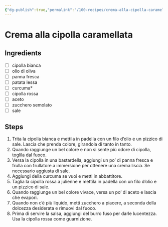 ```yaml
---
{"dg-publish":true,"permalink":"/100-recipes/crema-alla-cipolla-caramellata/"}
---
```


# Crema alla cipolla caramellata
## Ingredients
- [ ] cipolla bianca
- [ ] olio di oliva
- [ ] panna fresca
- [ ] patata lessa
- [ ] curcuma*
- [ ] cipolla rossa
- [ ] aceto
- [ ] zucchero semolato
- [ ] sale
## Steps
1. Trita la cipolla bianca e mettila in padella con un filo d’olio e un pizzico di sale. Lascia che prenda colore, girandola di tanto in tanto.
2. Quando raggiunge un bel colore e non si sente più odore di cipolla, toglila dal fuoco.
3. Versa la cipolla in una bastardella, aggiungi un po’ di panna fresca e frulla con frullatore a immersione per ottenere una crema liscia. Se necessario aggiusta di sale.
4. Aggiungi della curcuma se vuoi e metti in abbattitore.
5. Taglia la cipolla rossa a julienne e mettila in padella con un filo d’olio e un pizzico di sale.
6. Quando raggiunge un bel colore vivace, versa un po’ di aceto e lascia che evapori.
7. Quando non c’è più liquido, metti zucchero a piacere, a seconda della dolcezza desiderata e rimuovi dal fuoco.
8. Prima di servire la salsa, aggiungi del burro fuso per darle lucentezza. Usa la cipolla rossa come guarnizione.